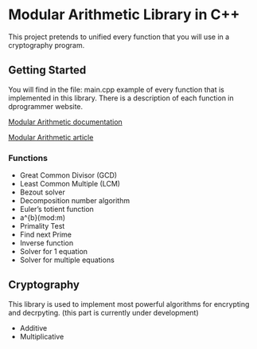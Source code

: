 # Modular Arithmetic Library in **C++**
This project pretends to unified every function that you will use in a cryptography program.

## Getting Started
You will find in the file: main.cpp example of every function that is implemented in this library.
There is a description of each function in dprogrammer website. 

[Modular Arithmetic documentation](http://dprogrammer.org/modular-arithmetic-library)

[Modular Arithmetic article](http://dprogrammer.org/wp-content/uploads/2019/11/modularArithmetic.pdf)

### Functions

- Great Common Divisor (GCD)
- Least Common Multiple (LCM)
- Bezout solver
- Decomposition number algorithm
- Euler’s totient function
- a^{b}(mod\:m)
- Primality Test
- Find next Prime
- Inverse function
- Solver for 1 equation
- Solver for multiple equations

## Cryptography
This library is used to implement most powerful algorithms for encrypting and decrpyting. (this part is currently under development)
- Additive
- Multiplicative
